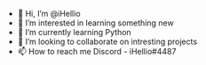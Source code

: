 - 👋 Hi, I’m @iHellio
- 👀 I’m interested in learning something new
- 🌱 I’m currently learning Python
- 💞️ I’m looking to collaborate on intresting projects
- 📫 How to reach me Discord - iHellio#4487

<!---
iHellio/iHellio is a ✨ special ✨ repository because its `README.md` (this file) appears on your GitHub profile.
You can click the Preview link to take a look at your changes.
--->
